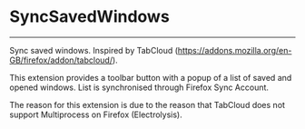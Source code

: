# SyncSavedWindows
----------

Sync saved windows. Inspired by TabCloud (https://addons.mozilla.org/en-GB/firefox/addon/tabcloud/).

This extension provides a toolbar button with a popup of a list of saved and opened windows. List is synchronised through Firefox Sync Account.

The reason for this extension is due to the reason that TabCloud does not support Multiprocess on Firefox (Electrolysis).